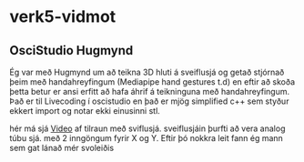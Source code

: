 # verk5-vidmot

## OsciStudio Hugmynd
Ég var með Hugmynd um að teikna 3D hluti á sveiflusjá og getað stjórnað þeim með handahreyfingum (Mediapipe hand gestures t.d) en eftir að skoða þetta betur er ansi erfitt að hafa áhrif á teikninguna með handahreyfingum. Það er til Livecoding í oscistudio en það er mjög simplified c++ sem styður ekkert import og notar ekki einusinni stl.

hér má sjá [Video](https://youtu.be/JaiFbfYU-Lw) af tilraun með sviflusjá. sveiflusjáin þurfti að vera analog túbu sjá. með 2 inngöngum fyrir X og Y. Eftir þó nokkra leit fann ég mann sem gat lánað mér svoleiðis
